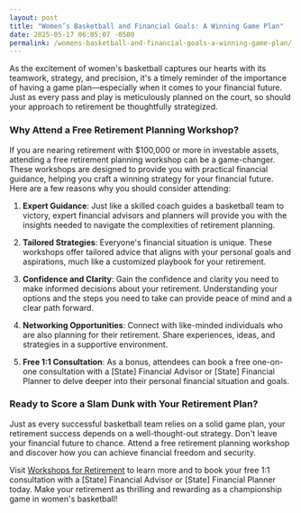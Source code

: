 ```yaml
---
layout: post
title: "Women’s Basketball and Financial Goals: A Winning Game Plan"
date: 2025-05-17 06:05:07 -0500
permalink: /womens-basketball-and-financial-goals-a-winning-game-plan/
---
```



As the excitement of women's basketball captures our hearts with its teamwork, strategy, and precision, it's a timely reminder of the importance of having a game plan—especially when it comes to your financial future. Just as every pass and play is meticulously planned on the court, so should your approach to retirement be thoughtfully strategized.

### Why Attend a Free Retirement Planning Workshop?

If you are nearing retirement with $100,000 or more in investable assets, attending a free retirement planning workshop can be a game-changer. These workshops are designed to provide you with practical financial guidance, helping you craft a winning strategy for your financial future. Here are a few reasons why you should consider attending:

1. **Expert Guidance**: Just like a skilled coach guides a basketball team to victory, expert financial advisors and planners will provide you with the insights needed to navigate the complexities of retirement planning.

2. **Tailored Strategies**: Everyone's financial situation is unique. These workshops offer tailored advice that aligns with your personal goals and aspirations, much like a customized playbook for your retirement.

3. **Confidence and Clarity**: Gain the confidence and clarity you need to make informed decisions about your retirement. Understanding your options and the steps you need to take can provide peace of mind and a clear path forward.

4. **Networking Opportunities**: Connect with like-minded individuals who are also planning for their retirement. Share experiences, ideas, and strategies in a supportive environment.

5. **Free 1:1 Consultation**: As a bonus, attendees can book a free one-on-one consultation with a [State] Financial Advisor or [State] Financial Planner to delve deeper into their personal financial situation and goals.

### Ready to Score a Slam Dunk with Your Retirement Plan?

Just as every successful basketball team relies on a solid game plan, your retirement success depends on a well-thought-out strategy. Don't leave your financial future to chance. Attend a free retirement planning workshop and discover how you can achieve financial freedom and security.

Visit [Workshops for Retirement](https://workshopsforretirement.com) to learn more and to book your free 1:1 consultation with a [State] Financial Advisor or [State] Financial Planner today. Make your retirement as thrilling and rewarding as a championship game in women's basketball!